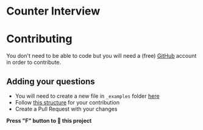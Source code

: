 # Counter Interview


# Contributing
You don't need to be able to code but you will need a (free) [GitHub](https://github.com) account in order to contribute.

## Adding your questions
* You will need to create a new file in `_examples` folder [here](https://github.com/oleg-koval/counter-interview.dev/tree/master/_examples)
* Follow [this structure](https://github.com/oleg-koval/counter-interview.dev/tree/blob/master/questions.example.md) for your contribution
* Create a Pull Request with your changes

**Press "F" button to 🌟 this project**
